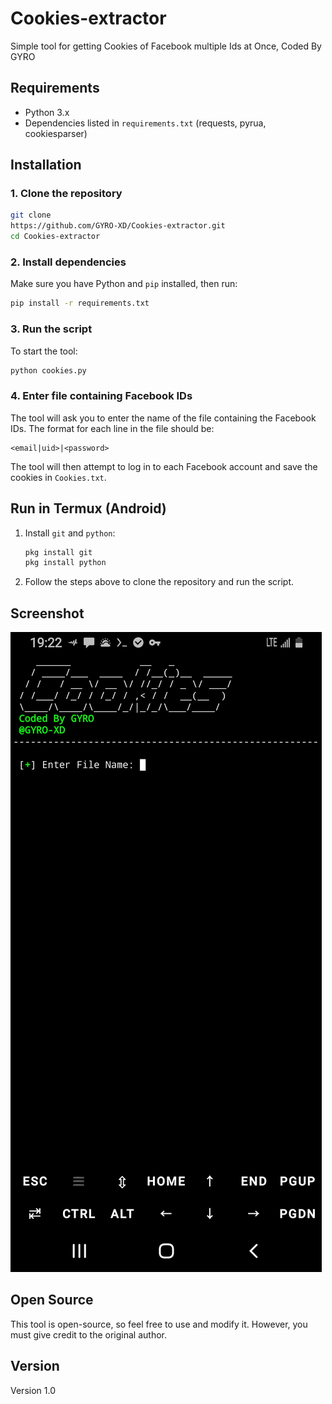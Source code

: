# Cookies-extractor
Simple tool for getting Cookies of Facebook multiple Ids at Once, Coded By GYRO

## Requirements
- Python 3.x
- Dependencies listed in `requirements.txt` (requests, pyrua, cookiesparser)

## Installation

### 1. Clone the repository
```bash
git clone
https://github.com/GYRO-XD/Cookies-extractor.git
cd Cookies-extractor
```

### 2. Install dependencies
Make sure you have Python and `pip` installed, then run:
```bash
pip install -r requirements.txt
```

### 3. Run the script
To start the tool:
```bash
python cookies.py
```

### 4. Enter file containing Facebook IDs
The tool will ask you to enter the name of the file containing the Facebook IDs. The format for each line in the file should be:
```
<email|uid>|<password>
```

The tool will then attempt to log in to each Facebook account and save the cookies in `Cookies.txt`.

## Run in Termux (Android)
1. Install `git` and `python`:
   ```bash
   pkg install git
   pkg install python
   ```

2. Follow the steps above to clone the repository and run the script.

## Screenshot
![Screenshot](https://raw.githubusercontent.com/GYRO-XD/Cookies-extractor/refs/heads/main/Screenshot_20250614-192252_Termux.jpg)

## Open Source
This tool is open-source, so feel free to use and modify it. However, you must give credit to the original author.

## Version
Version 1.0
